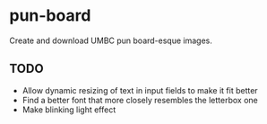 # pun-board
Create and download UMBC pun board-esque images.

## TODO
- Allow dynamic resizing of text in input fields to make it fit better
- Find a better font that more closely resembles the letterbox one
- Make blinking light effect
